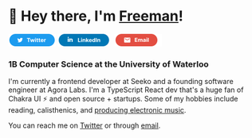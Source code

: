 # 👋 Hey there, I'm [Freeman](https://freemanjiang.com/)!

<a href="https://twitter.com/freemanxjiang" title="Twitter"><img src="/assets/TwitterSM.svg"  height="25" aria-hidden="true"></a> <a href="https://www.linkedin.com/in/freemanjiang/" title="LinkedIn"><img src="/assets/LinkedInSM.svg" height="25" aria-hidden="true" style="margin-right: 5px;"></a> <a href="mailto:freeman.jiang.ca@gmail.com" title="Email"><img src="/assets/GmailSM.svg" height="25" aria-hidden="true"></a>
### 1B Computer Science at the University of Waterloo 

I'm currently a frontend developer at Seeko and a founding software engineer at Agora Labs. I'm a TypeScript React dev that's a huge fan of Chakra UI ⚡️ and open source + startups. Some of my hobbies include reading, calisthenics, and [producing electronic music](https://www.youtube.com/sevenaries). 

You can reach me on [Twitter](https://twitter.com/freemanxjiang) or through [email](mailto:freeman.jiang.ca@gmail.com).
